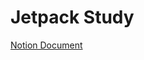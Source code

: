 # Jetpack Study

[Notion Document](https://www.notion.so/penguodev/Jetpack-Study-bae1c5e09232470fa3b3c988c631f24d)
